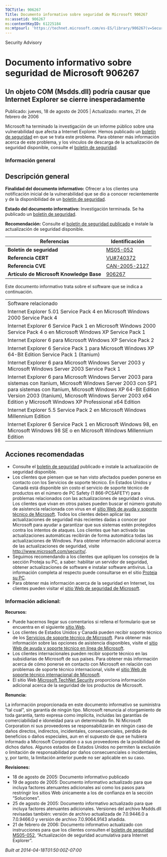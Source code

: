 ```yaml
---
TOCTitle: 906267
Title: Documento informativo sobre seguridad de Microsoft 906267
ms:assetid: 906267
ms:contentKeyID: 61225184
ms:mtpsurl: 'https://technet.microsoft.com/es-ES/library/906267(v=Security.10)'
---
```


Security Advisory

Documento informativo sobre seguridad de Microsoft 906267
=========================================================

Un objeto COM (Msdds.dll) podría causar que Internet Explorer se cierre inesperadamente
---------------------------------------------------------------------------------------

Publicado: jueves, 18 de agosto de 2005 | Actualizado: martes, 21 de febrero de 2006

Microsoft ha terminado la investigación de un informe público sobre una vulnerabilidad que afecta a Internet Explorer. Hemos publicado un [boletín de seguridad](http://www.microsoft.com/spain/technet/seguridad/boletines/ms05-052-it.mspx) en que se trata este problema. Para obtener más información acerca de este problema, y los vínculos de descarga de la actualización de seguridad disponible, consulte el [boletín de seguridad](http://www.microsoft.com/spain/technet/seguridad/boletines/ms05-052-it.mspx).

### Información general

Descripción general
-------------------

<span></span>
**Finalidad del documento informativo:** Ofrecer a los clientes una notificación inicial de la vulnerabilidad que se dio a conocer recientemente y de la disponibilidad de un [boletín de seguridad](http://www.microsoft.com/spain/technet/seguridad/boletines/ms05-052-it.mspx).

**Estado del documento informativo:** Investigación terminada. Se ha publicado un [boletín de seguridad](http://www.microsoft.com/spain/technet/seguridad/boletines/ms05-052-it.mspx).

**Recomendación:** Consulte el [boletín de seguridad publicado](http://www.microsoft.com/spain/technet/seguridad/boletines/ms05-052-it.mspx) e instale la actualización de seguridad disponible.

| Referencias                              | Identificación                                                                          |
|------------------------------------------|-----------------------------------------------------------------------------------------|
| **Boletín de seguridad**                 | [MS05-052](http://www.microsoft.com/spain/technet/seguridad/boletines/ms05-052-it.mspx) |
| **Referencia CERT**                      | [VU\#740372](http://www.kb.cert.org/vuls/id/740372)                                     |
| **Referencia CVE**                       | [CAN-2005-2127](http://www.cve.mitre.org/cgi-bin/cvename.cgi?name=can-2005-2127)        |
| **Artículo de Microsoft Knowledge Base** | [906267](http://support.microsoft.com/kb/906267)                                        |

Este documento informativo trata sobre el software que se indica a continuación.

|                                                                                                                                                                                                                                                                                                          |
|----------------------------------------------------------------------------------------------------------------------------------------------------------------------------------------------------------------------------------------------------------------------------------------------------------|
| Software relacionado                                                                                                                                                                                                                                                                                     |
| Internet Explorer 5.01 Service Pack 4 en Microsoft Windows 2000 Service Pack 4                                                                                                                                                                                                                           |
| Internet Explorer 6 Service Pack 1 en Microsoft Windows 2000 Service Pack 4 o en Microsoft Windows XP Service Pack 1                                                                                                                                                                                     |
| Internet Explorer 6 para Microsoft Windows XP Service Pack 2                                                                                                                                                                                                                                             |
| Internet Explorer 6 Service Pack 1 para Microsoft Windows XP 64-Bit Edition Service Pack 1 (Itanium)                                                                                                                                                                                                     |
| Internet Explorer 6 para Microsoft Windows Server 2003 y Microsoft Windows Server 2003 Service Pack 1                                                                                                                                                                                                    |
| Internet Explorer 6 para Microsoft Windows Server 2003 para sistemas con Itanium, Microsoft Windows Server 2003 con SP1 para sistemas con Itanium, Microsoft Windows XP 64-Bit Edition Version 2003 (Itanium), Microsoft Windows Server 2003 x64 Edition y Microsoft Windows XP Professional x64 Edition |
| Internet Explorer 5.5 Service Pack 2 en Microsoft Windows Millennium Edition                                                                                                                                                                                                                             |
| Internet Explorer 6 Service Pack 1 en Microsoft Windows 98, en Microsoft Windows 98 SE o en Microsoft Windows Millennium Edition                                                                                                                                                                         |

Acciones recomendadas
---------------------

<span></span>
-   Consulte el [boletín de seguridad](http://www.microsoft.com/spain/technet/seguridad/boletines/ms05-052-it.mspx) publicado e instale la actualización de seguridad disponible.
-   Los clientes que piensen que se han visto afectados pueden ponerse en contacto con los Servicios de soporte técnico. En Estados Unidos y Canadá está disponible sin costo el servicio de soporte técnico de productos en el número de PC Safety (1 866-PCSAFETY) para problemas relacionados con las actualizaciones de seguridad o virus. Los clientes que vivan en otros países pueden buscar el número gratuito de asistencia relacionada con virus en el [sitio Web de ayuda y soporte técnico de Microsoft](http://support.microsoft.com/security/).
    Todos los clientes deben aplicar las actualizaciones de seguridad más recientes dadas a conocer por Microsoft para ayudar a garantizar que sus sistemas estén protegidos contra los intentos de ataques. Los clientes que han activado las actualizaciones automáticas recibirán de forma automática todas las actualizaciones de Windows. Para obtener información adicional acerca de las actualizaciones de seguridad, visite <http://www.microsoft.com/security/>.
-   Seguimos recomendando a los clientes que apliquen los consejos de la sección Proteja su PC, a saber: habilitar un servidor de seguridad, obtener actualizaciones de software e instalar software antivirus. La información completa al respecto puede consultarse en el sitio [Proteja su PC](http://www.microsoft.com/protect).
-   Para obtener más información acerca de la seguridad en Internet, los clientes pueden visitar el [sitio Web de seguridad de Microsoft](http://www.microsoft.com/security).

### Información adicional:

**Recursos:**

-   Puede hacernos llegar sus comentarios si rellena el formulario que se encuentra en el siguiente [sitio Web](https://support.microsoft.com/common/survey.aspx?scid=sw;en;1257&amp;showpage=1&amp;ws=technet&amp;sd=tech).
-   Los clientes de Estados Unidos y Canadá pueden recibir soporte técnico de los [Servicios de soporte técnico de Microsoft](http://go.microsoft.com/fwlink/?linkid=21131). Para obtener más información sobre las opciones de asistencia disponibles, visite el [sitio Web de ayuda y soporte técnico en línea de Microsoft](http://support.microsoft.com/).
-   Los clientes internacionales pueden recibir soporte técnico en las subsidiarias de Microsoft de sus países. Para obtener más información acerca de cómo ponerse en contacto con Microsoft en relación con problemas de soporte técnico internacional, visite el [sitio Web de soporte técnico internacional de Microsoft](http://go.microsoft.com/fwlink/?linkid=21155).
-   El sitio Web [Microsoft TechNet Security](http://go.microsoft.com/fwlink/?linkid=21132) proporciona información adicional acerca de la seguridad de los productos de Microsoft.

**Renuncia:**

La información proporcionada en este documento informativo se suministra "tal cual", sin garantía de ningún tipo. Microsoft renuncia al otorgamiento de toda garantía, tanto expresa como implícita, incluidas las garantías de comerciabilidad e idoneidad para un determinado fin. Ni Microsoft Corporation ni sus proveedores se responsabilizarán en ningún caso de daños directos, indirectos, incidentales, consecuenciales, pérdida de beneficios o daños especiales, aun en el supuesto de que se hubiera informado a Microsoft Corporation o a sus proveedores de la posibilidad de dichos daños. Algunos estados de Estados Unidos no permiten la exclusión o limitación de responsabilidad por daños consecuenciales o incidentales, y, por tanto, la limitación anterior puede no ser aplicable en su caso.

**Revisiones:**

-   18 de agosto de 2005: Documento informativo publicado
-   19 de agosto de 2005: Documento informativo actualizado para que incluya factores atenuantes adicionales así como los pasos para restringir los sitios Web únicamente a los de confianza en la sección “Soluciones”.
-   25 de agosto de 2005: Documento informativo actualizado para que incluya factores atenuantes adicionales. Versiones del archivo Msdds.dll revisadas también: versión de archivo actualizada de 7.0.9446.0 a 7.0.9466.0 y versión de archivo 7.0.9064.9143 añadida.
-   21 de febrero de 2006: Documento informativo actualizado con instrucciones para que los clientes consulten el [boletín de seguridad MS05-052](http://www.microsoft.com/spain/technet/seguridad/boletines/ms05-052-it.mspx), “Actualización de seguridad acumulativa para Internet Explorer”.

*Built at 2014-04-18T01:50:00Z-07:00*
